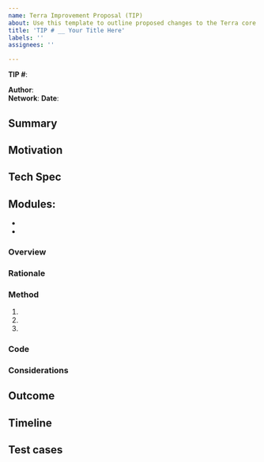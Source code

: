 ```yaml
---
name: Terra Improvement Proposal (TIP)
about: Use this template to outline proposed changes to the Terra core.
title: 'TIP # __ Your Title Here'
labels: ''
assignees: ''

---
```


<!---Include the TIP number in the title as follows: TIP # 01 Your Title Here-->
**TIP #**:

**Author**:  
**Network**: <!---Add the mainnet version this change will apply to. -->
**Date**: 

## Summary

<!--- A 1-2 sentence non-technical explanation of the change. Summaries should be easily understood by the general community. -->



## Motivation

<!--- An explanation of why the change is necessary. What is the problem that needs to be solved? Why do these changes need to be implemented? -->

## Tech Spec

**Modules:** <!--- List affected modules with short notes on alterations. --> 
-  
-  
-  
### Overview

<!---A technical summary of the change and how it will solve the problem. --> 


### Rationale

<!--- Why are you doing it this way and not another way? What is the reasoning for using this method vs another route? -->


### Method

<!--- An outline of how the change will be implemented. This can include a numbered list of steps necessary for completion. -->

1. 
2. 
3. 

### Code

<!--- Include any applicable code blocks or pseudocode describing the changes. -->

### Considerations

<!--- Describe any special or general considerations. Is there anything that you should be cautious about? Are there any invariants to keep in mind? -->


## Outcome

<!--- Briefly describe the desired outcome of this change. -->

## Timeline

<!--- If applicable, include an estimated project completion time. You can break this up into a list of events. -->

## Test cases

<!--- If applicable, include any test cases or preliminary research related to the change. -->
